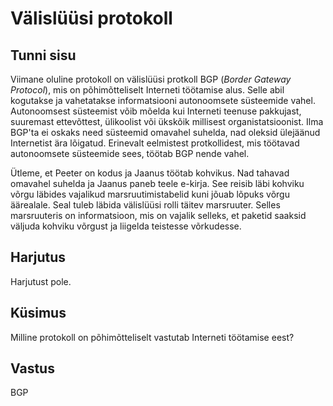 ﻿# Välislüüsi protokoll

## Tunni sisu

Viimane oluline protokoll on välislüüsi protkoll BGP (*Border Gateway Protocol*), mis on põhimõtteliselt Interneti töötamise alus. Selle abil kogutakse ja vahetatakse informatsiooni autonoomsete süsteemide vahel. Autonoomsest süsteemist võib mõelda kui Interneti teenuse pakkujast, suuremast ettevõttest, ülikoolist või ükskõik millisest organistatsioonist. Ilma BGP'ta ei oskaks need süsteemid omavahel suhelda, nad oleksid ülejäänud Internetist ära lõigatud. Erinevalt eelmistest protkollidest, mis töötavad autonoomsete süsteemide sees, töötab BGP nende vahel.

Ütleme, et Peeter on kodus ja Jaanus töötab kohvikus. Nad tahavad omavahel suhelda ja Jaanus paneb teele e-kirja. See reisib läbi kohviku võrgu läbides vajalikud marsruutimistabelid kuni jõuab lõpuks võrgu äärealale. Seal tuleb läbida välislüüsi rolli täitev marsruuter. Selles marsruuteris on informatsioon, mis on vajalik selleks, et paketid saaksid väljuda kohviku võrgust ja liigelda teistesse võrkudesse.

## Harjutus

Harjutust pole.

## Küsimus

Milline protokoll on põhimõtteliselt vastutab Interneti töötamise eest?

## Vastus

BGP
